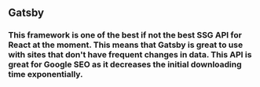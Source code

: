 ## Gatsby

### This framework is one of the best if not the best SSG API for React at the moment. This means that Gatsby is great to use with sites that don't have frequent changes in data. This API is great for Google SEO as it decreases the initial downloading time exponentially. 
